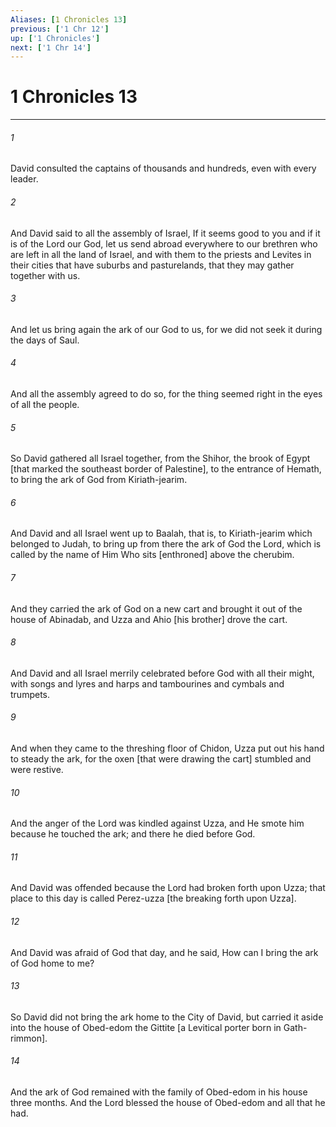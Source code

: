 ```yaml
---
Aliases: [1 Chronicles 13]
previous: ['1 Chr 12']
up: ['1 Chronicles']
next: ['1 Chr 14']
---
```

# 1 Chronicles 13

***


###### 1 


David consulted the captains of thousands and hundreds, even with every leader. 


###### 2 


And David said to all the assembly of Israel, If it seems good to you and if it is of the Lord our God, let us send abroad everywhere to our brethren who are left in all the land of Israel, and with them to the priests and Levites in their cities that have suburbs and pasturelands, that they may gather together with us. 


###### 3 


And let us bring again the ark of our God to us, for we did not seek it during the days of Saul. 


###### 4 


And all the assembly agreed to do so, for the thing seemed right in the eyes of all the people. 


###### 5 


So David gathered all Israel together, from the Shihor, the brook of Egypt [that marked the southeast border of Palestine], to the entrance of Hemath, to bring the ark of God from Kiriath-jearim. 


###### 6 


And David and all Israel went up to Baalah, that is, to Kiriath-jearim which belonged to Judah, to bring up from there the ark of God the Lord, which is called by the name of Him Who sits [enthroned] above the cherubim. 


###### 7 


And they carried the ark of God on a new cart and brought it out of the house of Abinadab, and Uzza and Ahio [his brother] drove the cart. 


###### 8 


And David and all Israel merrily celebrated before God with all their might, with songs and lyres and harps and tambourines and cymbals and trumpets. 


###### 9 


And when they came to the threshing floor of Chidon, Uzza put out his hand to steady the ark, for the oxen [that were drawing the cart] stumbled and were restive. 


###### 10 


And the anger of the Lord was kindled against Uzza, and He smote him because he touched the ark; and there he died before God. 


###### 11 


And David was offended because the Lord had broken forth upon Uzza; that place to this day is called Perez-uzza [the breaking forth upon Uzza]. 


###### 12 


And David was afraid of God that day, and he said, How can I bring the ark of God home to me? 


###### 13 


So David did not bring the ark home to the City of David, but carried it aside into the house of Obed-edom the Gittite [a Levitical porter born in Gath-rimmon]. 


###### 14 


And the ark of God remained with the family of Obed-edom in his house three months. And the Lord blessed the house of Obed-edom and all that he had.
